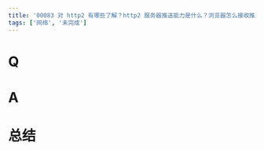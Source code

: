 ```yaml
---
title: '00083 对 http2 有哪些了解？http2 服务器推送能力是什么？浏览器怎么接收推送？'
tags: ['网络', '未完成']
---
```


# Q



# A



# 总结



<script>
  function func() {

  }
  
</script>